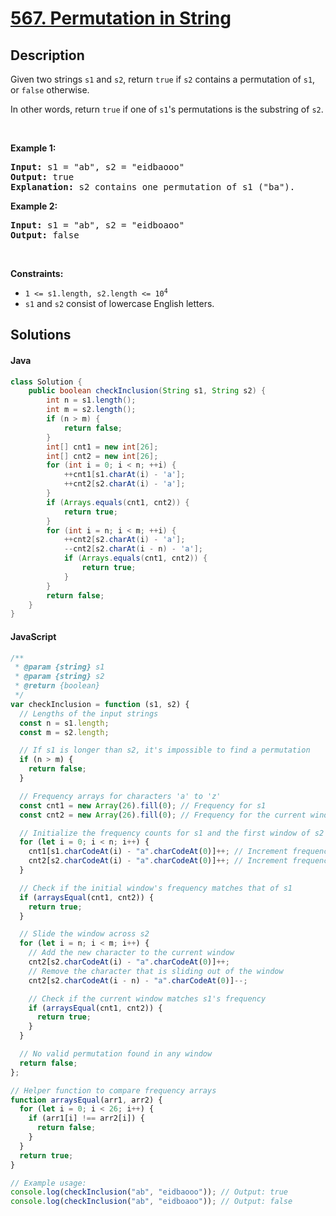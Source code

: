 # [567. Permutation in String](https://leetcode.com/problems/permutation-in-string)

## Description

<!-- description:start -->

<p>Given two strings <code>s1</code> and <code>s2</code>, return <code>true</code> if <code>s2</code> contains a <span data-keyword="permutation-string">permutation</span> of <code>s1</code>, or <code>false</code> otherwise.</p>

<p>In other words, return <code>true</code> if one of <code>s1</code>&#39;s permutations is the substring of <code>s2</code>.</p>

<p>&nbsp;</p>
<p><strong class="example">Example 1:</strong></p>

<pre>
<strong>Input:</strong> s1 = &quot;ab&quot;, s2 = &quot;eidbaooo&quot;
<strong>Output:</strong> true
<strong>Explanation:</strong> s2 contains one permutation of s1 (&quot;ba&quot;).
</pre>

<p><strong class="example">Example 2:</strong></p>

<pre>
<strong>Input:</strong> s1 = &quot;ab&quot;, s2 = &quot;eidboaoo&quot;
<strong>Output:</strong> false
</pre>

<p>&nbsp;</p>
<p><strong>Constraints:</strong></p>

<ul>
	<li><code>1 &lt;= s1.length, s2.length &lt;= 10<sup>4</sup></code></li>
	<li><code>s1</code> and <code>s2</code> consist of lowercase English letters.</li>
</ul>

<!-- description:end -->

## Solutions

<!-- solution:start -->

#### Java

```java
class Solution {
    public boolean checkInclusion(String s1, String s2) {
        int n = s1.length();
        int m = s2.length();
        if (n > m) {
            return false;
        }
        int[] cnt1 = new int[26];
        int[] cnt2 = new int[26];
        for (int i = 0; i < n; ++i) {
            ++cnt1[s1.charAt(i) - 'a'];
            ++cnt2[s2.charAt(i) - 'a'];
        }
        if (Arrays.equals(cnt1, cnt2)) {
            return true;
        }
        for (int i = n; i < m; ++i) {
            ++cnt2[s2.charAt(i) - 'a'];
            --cnt2[s2.charAt(i - n) - 'a'];
            if (Arrays.equals(cnt1, cnt2)) {
                return true;
            }
        }
        return false;
    }
}
```

#### JavaScript

```js
/**
 * @param {string} s1
 * @param {string} s2
 * @return {boolean}
 */
var checkInclusion = function (s1, s2) {
  // Lengths of the input strings
  const n = s1.length;
  const m = s2.length;

  // If s1 is longer than s2, it's impossible to find a permutation
  if (n > m) {
    return false;
  }

  // Frequency arrays for characters 'a' to 'z'
  const cnt1 = new Array(26).fill(0); // Frequency for s1
  const cnt2 = new Array(26).fill(0); // Frequency for the current window in s2

  // Initialize the frequency counts for s1 and the first window of s2
  for (let i = 0; i < n; i++) {
    cnt1[s1.charCodeAt(i) - "a".charCodeAt(0)]++; // Increment frequency for s1
    cnt2[s2.charCodeAt(i) - "a".charCodeAt(0)]++; // Increment frequency for the first window in s2
  }

  // Check if the initial window's frequency matches that of s1
  if (arraysEqual(cnt1, cnt2)) {
    return true;
  }

  // Slide the window across s2
  for (let i = n; i < m; i++) {
    // Add the new character to the current window
    cnt2[s2.charCodeAt(i) - "a".charCodeAt(0)]++;
    // Remove the character that is sliding out of the window
    cnt2[s2.charCodeAt(i - n) - "a".charCodeAt(0)]--;

    // Check if the current window matches s1's frequency
    if (arraysEqual(cnt1, cnt2)) {
      return true;
    }
  }

  // No valid permutation found in any window
  return false;
};

// Helper function to compare frequency arrays
function arraysEqual(arr1, arr2) {
  for (let i = 0; i < 26; i++) {
    if (arr1[i] !== arr2[i]) {
      return false;
    }
  }
  return true;
}

// Example usage:
console.log(checkInclusion("ab", "eidbaooo")); // Output: true
console.log(checkInclusion("ab", "eidboaoo")); // Output: false
```
